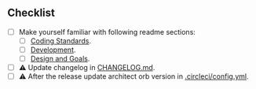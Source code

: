 ## Checklist

- [ ] Make yourself familiar with following readme sections:
    - [ ] [Coding Standards](https://github.com/giantswarm/architect-orb#coding-guidelines).
    - [ ] [Development](https://github.com/giantswarm/architect-orb#development).
    - [ ] [Design and Goals](https://github.com/giantswarm/architect-orb#design-and-goals).
- [ ] :warning: Update changelog in [CHANGELOG.md](https://github.com/giantswarm/architect-orb/tree/master/CHANGELOG.md).
- [ ] :warning: After the release update architect orb version in [.circleci/config.yml](https://github.com/giantswarm/architect-orb/tree/master/.circleci/config.yml).
